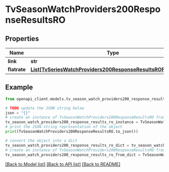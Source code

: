 # TvSeasonWatchProviders200ResponseResultsRO


## Properties

Name | Type | Description | Notes
------------ | ------------- | ------------- | -------------
**link** | **str** |  | [optional] 
**flatrate** | [**List[TvSeriesWatchProviders200ResponseResultsROFlatrateInner]**](TvSeriesWatchProviders200ResponseResultsROFlatrateInner.md) |  | [optional] 

## Example

```python
from openapi_client.models.tv_season_watch_providers200_response_results_ro import TvSeasonWatchProviders200ResponseResultsRO

# TODO update the JSON string below
json = "{}"
# create an instance of TvSeasonWatchProviders200ResponseResultsRO from a JSON string
tv_season_watch_providers200_response_results_ro_instance = TvSeasonWatchProviders200ResponseResultsRO.from_json(json)
# print the JSON string representation of the object
print(TvSeasonWatchProviders200ResponseResultsRO.to_json())

# convert the object into a dict
tv_season_watch_providers200_response_results_ro_dict = tv_season_watch_providers200_response_results_ro_instance.to_dict()
# create an instance of TvSeasonWatchProviders200ResponseResultsRO from a dict
tv_season_watch_providers200_response_results_ro_from_dict = TvSeasonWatchProviders200ResponseResultsRO.from_dict(tv_season_watch_providers200_response_results_ro_dict)
```
[[Back to Model list]](../README.md#documentation-for-models) [[Back to API list]](../README.md#documentation-for-api-endpoints) [[Back to README]](../README.md)



